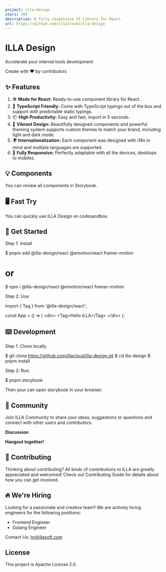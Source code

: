 ```yaml
---
project: illa-design
stars: 345
description: A fully responsive UI Library for React.
url: https://github.com/illacloud/illa-design
---
```


ILLA Design
===========

Accelerate your internal tools development.

Create with ❤︎ by contributors

✨ Features
----------

1.  🛠 **Made for React:** Ready-to-use component library for React.
2.  📝 **TypeScript Friendly:** Come with TypeScript typings out of the box and support with predictable static typings.
3.  📦 **High Productivity:** Easy and fast, import in 5 seconds.
4.  🎨 **Vibrant Design:** Beautifully designed components and powerful theming system supports custom themes to match your brand, including light and dark mode.
5.  🌍 **Internationalization:** Each component was designed with i18n in mind and multiple languages are supported.
6.  📱 **Fully Responsive:** Perfectly adaptable with all the devices, desktops to mobiles.

💡 Components
-------------

You can review all components in Storybook.

🖥 Fast Try
-----------

You can quickly use ILLA Design on codesandbox.

🚀 Get Started
--------------

Step 1: Install

$ pnpm add @illa-design/react @emotion/react framer-motion

# or

$ npm i @illa-design/react @emotion/react framer-motion

Step 2: Use

import { Tag } from '@illa-design/react';

const App \= () \=> (
  <div\>
    <Tag\>Hello ILLA</Tag\>
  </div\>
);

⌨️ Development
--------------

Step 1: Clone locally.

$ git clone https://github.com/illacloud/illa-design.git
$ cd illa-design
$ pnpm install

Step 2: Run.

$ pnpm storybook

Then your can open storybook in your browser.

💬 Community
------------

Join ILLA Community to share your ideas, suggestions or questions and connect with other users and contributors.

**Discussion**

**Hangout together!**

🌱 Contributing
---------------

Thinking about contributing? All kinds of contributions to ILLA are greatly appreciated and welcomed! Check out Contributing Guide for details about how you can get involved.

🔥 We're Hiring
---------------

Looking for a passionate and creative team? We are actively hiring engineers for the following positions:

-   Frontend Engineer
-   Golang Engineer

Contact Us: hr@illasoft.com

License
-------

This project is Apache License 2.0.

